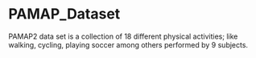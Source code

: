 # PAMAP_Dataset
PAMAP2 data set is a collection of 18 different physical activities; like walking, cycling, playing soccer among others performed by 9 subjects. 
